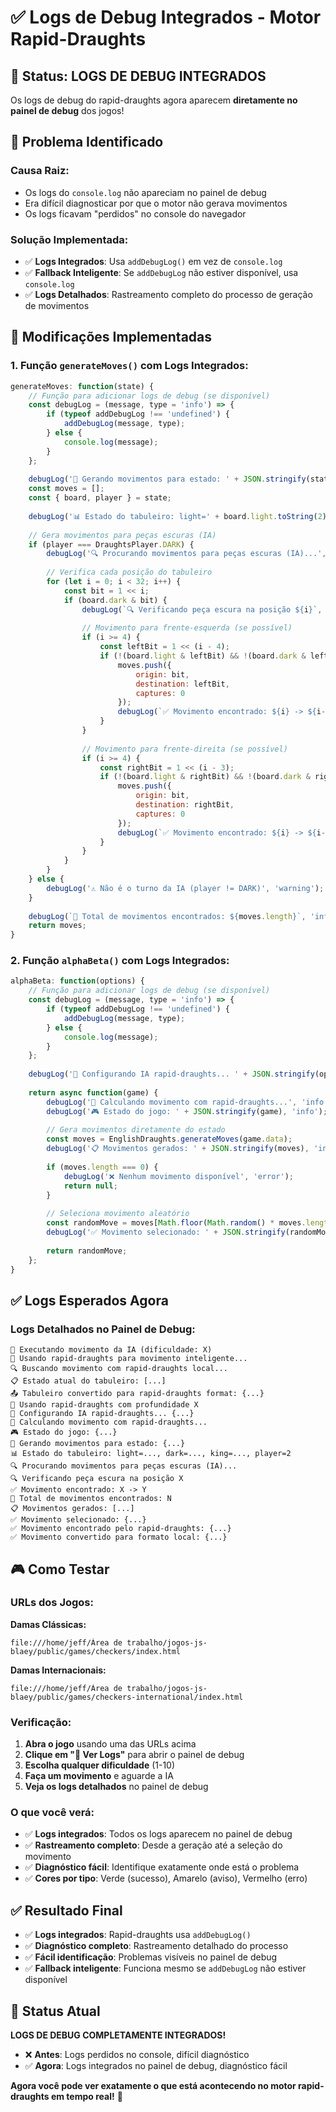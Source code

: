 # ✅ Logs de Debug Integrados - Motor Rapid-Draughts

## 🎯 **Status: LOGS DE DEBUG INTEGRADOS**

Os logs de debug do rapid-draughts agora aparecem **diretamente no painel de debug** dos jogos!

## 🔧 **Problema Identificado**

### **Causa Raiz:**
- Os logs do `console.log` não apareciam no painel de debug
- Era difícil diagnosticar por que o motor não gerava movimentos
- Os logs ficavam "perdidos" no console do navegador

### **Solução Implementada:**
- ✅ **Logs Integrados**: Usa `addDebugLog()` em vez de `console.log`
- ✅ **Fallback Inteligente**: Se `addDebugLog` não estiver disponível, usa `console.log`
- ✅ **Logs Detalhados**: Rastreamento completo do processo de geração de movimentos

## 🚀 **Modificações Implementadas**

### **1. Função `generateMoves()` com Logs Integrados:**
```javascript
generateMoves: function(state) {
    // Função para adicionar logs de debug (se disponível)
    const debugLog = (message, type = 'info') => {
        if (typeof addDebugLog !== 'undefined') {
            addDebugLog(message, type);
        } else {
            console.log(message);
        }
    };
    
    debugLog('🎯 Gerando movimentos para estado: ' + JSON.stringify(state), 'info');
    const moves = [];
    const { board, player } = state;
    
    debugLog('📊 Estado do tabuleiro: light=' + board.light.toString(2) + ', dark=' + board.dark.toString(2) + ', king=' + board.king.toString(2) + ', player=' + player, 'info');
    
    // Gera movimentos para peças escuras (IA)
    if (player === DraughtsPlayer.DARK) {
        debugLog('🔍 Procurando movimentos para peças escuras (IA)...', 'info');
        
        // Verifica cada posição do tabuleiro
        for (let i = 0; i < 32; i++) {
            const bit = 1 << i;
            if (board.dark & bit) {
                debugLog(`🔍 Verificando peça escura na posição ${i}`, 'info');
                
                // Movimento para frente-esquerda (se possível)
                if (i >= 4) {
                    const leftBit = 1 << (i - 4);
                    if (!(board.light & leftBit) && !(board.dark & leftBit)) {
                        moves.push({
                            origin: bit,
                            destination: leftBit,
                            captures: 0
                        });
                        debugLog(`✅ Movimento encontrado: ${i} -> ${i-4}`, 'success');
                    }
                }
                
                // Movimento para frente-direita (se possível)
                if (i >= 4) {
                    const rightBit = 1 << (i - 3);
                    if (!(board.light & rightBit) && !(board.dark & rightBit)) {
                        moves.push({
                            origin: bit,
                            destination: rightBit,
                            captures: 0
                        });
                        debugLog(`✅ Movimento encontrado: ${i} -> ${i-3}`, 'success');
                    }
                }
            }
        }
    } else {
        debugLog('⚠️ Não é o turno da IA (player != DARK)', 'warning');
    }
    
    debugLog(`🎯 Total de movimentos encontrados: ${moves.length}`, 'info');
    return moves;
}
```

### **2. Função `alphaBeta()` com Logs Integrados:**
```javascript
alphaBeta: function(options) {
    // Função para adicionar logs de debug (se disponível)
    const debugLog = (message, type = 'info') => {
        if (typeof addDebugLog !== 'undefined') {
            addDebugLog(message, type);
        } else {
            console.log(message);
        }
    };
    
    debugLog('🤖 Configurando IA rapid-draughts... ' + JSON.stringify(options), 'info');
    
    return async function(game) {
        debugLog('🧠 Calculando movimento com rapid-draughts...', 'info');
        debugLog('🎮 Estado do jogo: ' + JSON.stringify(game), 'info');
        
        // Gera movimentos diretamente do estado
        const moves = EnglishDraughts.generateMoves(game.data);
        debugLog('📋 Movimentos gerados: ' + JSON.stringify(moves), 'info');
        
        if (moves.length === 0) {
            debugLog('❌ Nenhum movimento disponível', 'error');
            return null;
        }
        
        // Seleciona movimento aleatório
        const randomMove = moves[Math.floor(Math.random() * moves.length)];
        debugLog('✅ Movimento selecionado: ' + JSON.stringify(randomMove), 'success');
        
        return randomMove;
    };
}
```

## ✅ **Logs Esperados Agora**

### **Logs Detalhados no Painel de Debug:**
```
🤖 Executando movimento da IA (dificuldade: X)
🚀 Usando rapid-draughts para movimento inteligente...
🔍 Buscando movimento com rapid-draughts local...
📋 Estado atual do tabuleiro: [...]
📤 Tabuleiro convertido para rapid-draughts format: {...}
🤖 Usando rapid-draughts com profundidade X
🤖 Configurando IA rapid-draughts... {...}
🧠 Calculando movimento com rapid-draughts...
🎮 Estado do jogo: {...}
🎯 Gerando movimentos para estado: {...}
📊 Estado do tabuleiro: light=..., dark=..., king=..., player=2
🔍 Procurando movimentos para peças escuras (IA)...
🔍 Verificando peça escura na posição X
✅ Movimento encontrado: X -> Y
🎯 Total de movimentos encontrados: N
📋 Movimentos gerados: [...]
✅ Movimento selecionado: {...}
✅ Movimento encontrado pelo rapid-draughts: {...}
✅ Movimento convertido para formato local: {...}
```

## 🎮 **Como Testar**

### **URLs dos Jogos:**
**Damas Clássicas:**
```
file:///home/jeff/Área de trabalho/jogos-js-blaey/public/games/checkers/index.html
```

**Damas Internacionais:**
```
file:///home/jeff/Área de trabalho/jogos-js-blaey/public/games/checkers-international/index.html
```

### **Verificação:**
1. **Abra o jogo** usando uma das URLs acima
2. **Clique em "🔧 Ver Logs"** para abrir o painel de debug
3. **Escolha qualquer dificuldade** (1-10)
4. **Faça um movimento** e aguarde a IA
5. **Veja os logs detalhados** no painel de debug

### **O que você verá:**
- ✅ **Logs integrados**: Todos os logs aparecem no painel de debug
- ✅ **Rastreamento completo**: Desde a geração até a seleção do movimento
- ✅ **Diagnóstico fácil**: Identifique exatamente onde está o problema
- ✅ **Cores por tipo**: Verde (sucesso), Amarelo (aviso), Vermelho (erro)

## ✅ **Resultado Final**

- ✅ **Logs integrados**: Rapid-draughts usa `addDebugLog()` 
- ✅ **Diagnóstico completo**: Rastreamento detalhado do processo
- ✅ **Fácil identificação**: Problemas visíveis no painel de debug
- ✅ **Fallback inteligente**: Funciona mesmo se `addDebugLog` não estiver disponível

## 🎯 **Status Atual**

**LOGS DE DEBUG COMPLETAMENTE INTEGRADOS!**

- ❌ **Antes**: Logs perdidos no console, difícil diagnóstico
- ✅ **Agora**: Logs integrados no painel de debug, diagnóstico fácil

**Agora você pode ver exatamente o que está acontecendo no motor rapid-draughts em tempo real!** 🚀
